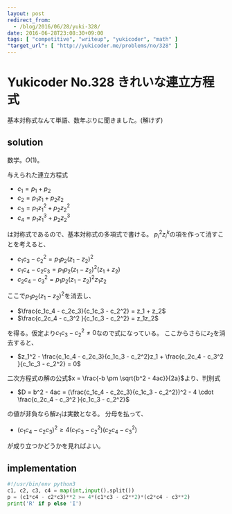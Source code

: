 ```yaml
---
layout: post
redirect_from:
  - /blog/2016/06/28/yuki-328/
date: 2016-06-28T23:08:30+09:00
tags: [ "competitive", "writeup", "yukicoder", "math" ]
"target_url": [ "http://yukicoder.me/problems/no/328" ]
---
```


# Yukicoder No.328 きれいな連立方程式

基本対称式なんて単語、数年ぶりに聞きました。(解けず)

## solution

数学。$O(1)$。


与えられた連立方程式

-   $c_1 = p_1       + p_2$
-   $c_2 = p_1 z_1   + p_2 z_2$
-   $c_3 = p_1 z_1^2 + p_2 z_2^2$
-   $c_4 = p_1 z_1^3 + p_2 z_2^3$

は対称式であるので、基本対称式の多項式で書ける。
$p_i^2z_i^k$の項を作って消すことを考えると、

-   $c_1c_3 - c_2^2  = p_1p_2(z_1 - z_2)^2$
-   $c_1c_4 - c_2c_3 = p_1p_2(z_1 - z_2)^2(z_1 + z_2)$
-   $c_2c_4 - c_3^2  = p_1p_2(z_1 - z_2)^2z_1z_2$

ここで$p_1p_2(z_1 - z_2)^2$を消去し、

-   $\frac{c_1c_4 - c_2c_3}{c_1c_3 - c_2^2} = z_1 + z_2$
-   $\frac{c_2c_4 - c_3^2 }{c_1c_3 - c_2^2} = z_1z_2$

を得る。仮定より$c_1c_3 - c_2^2 \ne 0$なので式になっている。
ここからさらに$z_2$を消去すると、

-   $z_1^2 - \frac{c_1c_4 - c_2c_3}{c_1c_3 - c_2^2}z_1 + \frac{c_2c_4 - c_3^2 }{c_1c_3 - c_2^2} = 0$

二次方程式の解の公式$x = \frac{-b \pm \sqrt{b^2 - 4ac}}{2a}$より、判別式

-   $D = b^2 - 4ac = (\frac{c_1c_4 - c_2c_3}{c_1c_3 - c_2^2})^2 - 4 \cdot \frac{c_2c_4 - c_3^2 }{c_1c_3 - c_2^2}$

の値が非負なら解$z_1$は実数となる。
分母を払って、

-   $(c_1c_4 - c_2c_3)^2 \ge 4(c_1c_3 - c_2^2)(c_2c_4 - c_3^2)$

が成り立つかどうかを見ればよい。

## implementation

``` python
#!/usr/bin/env python3
c1, c2, c3, c4 = map(int,input().split())
p = (c1*c4 - c2*c3)**2 >= 4*(c1*c3 - c2**2)*(c2*c4 - c3**2)
print('R' if p else 'I')
```
